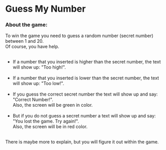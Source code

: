 # Guess My Number

### About the game:

To win the game you need to guess a random number (secret number) between 1 and 20. <br>
Of course, you have help. <br> <br>
* If a number that you inserted is higher than the secret number, the text will show up: "Too high!". <br> <br>
* If a number that you inserted is lower than the secret number, the text will show up: "Too low!". <br> <br>
* If you guess the correct secret number the text will show up and say: "Correct Number!". <br>
Also, the screen will be green in color. <br> <br>
* But if you do not guess a secret number a text will show up and say: "You lost the game. Try again!". <br>
Also, the screen will be in red color. <br> <br>

There is maybe more to explain, but you will figure it out within the game.
